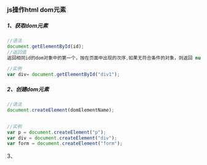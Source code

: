 ### js操作html dom元素

##### 1、获取dom元素

```js
//语法
document.getElementById(id);
//返回值
返回相同id的dom对象中的第一个，按在页面中出现的次序,如果无符合条件的对象，则返回 null

//实例
var div= document.getElementById("div1");
```

##### 2、创建dom元素

```js
//语法
document.createElement(domElementName);


//实例
var p = document.createElement("p");
var div = document.createElement("div");
var form = document.createElement("form");
```

3、

